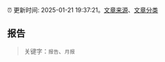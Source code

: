 :alarm_clock: 更新时间: 2025-01-21 19:37:21。[文章来源](/README.md)、[文章分类](/TAGS.md)

## 报告


> 关键字：`报告`、`月报`



